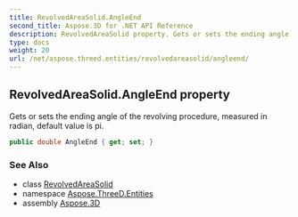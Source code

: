 ```yaml
---
title: RevolvedAreaSolid.AngleEnd
second_title: Aspose.3D for .NET API Reference
description: RevolvedAreaSolid property. Gets or sets the ending angle of the revolving procedure measured in radian default value is pi
type: docs
weight: 20
url: /net/aspose.threed.entities/revolvedareasolid/angleend/
---
```

## RevolvedAreaSolid.AngleEnd property

Gets or sets the ending angle of the revolving procedure, measured in radian, default value is pi.

```csharp
public double AngleEnd { get; set; }
```

### See Also

* class [RevolvedAreaSolid](../)
* namespace [Aspose.ThreeD.Entities](../../revolvedareasolid/)
* assembly [Aspose.3D](../../../)


